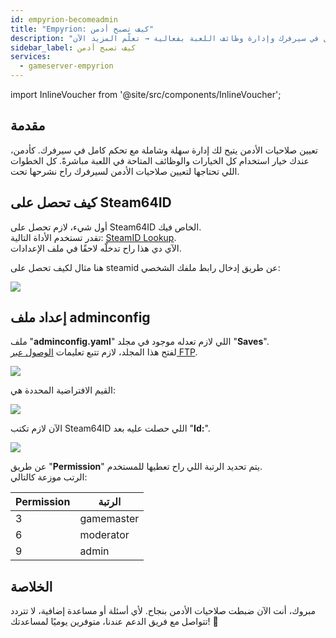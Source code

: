 ```yaml
---
id: empyrion-becomeadmin
title: "Empyrion: كيف تصبح أدمن"
description: "تعلم كيف تعطي صلاحيات الأدمن للتحكم الكامل في سيرفرك وإدارة وظائف اللعبة بفعالية → تعلّم المزيد الآن"
sidebar_label: كيف تصبح أدمن
services:
  - gameserver-empyrion
---
```


import InlineVoucher from '@site/src/components/InlineVoucher';

## مقدمة
تعيين صلاحيات الأدمن يتيح لك إدارة سهلة وشاملة مع تحكم كامل في سيرفرك. كأدمن، عندك خيار استخدام كل الخيارات والوظائف المتاحة في اللعبة مباشرةً. كل الخطوات اللي تحتاجها لتعيين صلاحيات الأدمن لسيرفرك راح نشرحها تحت.  
<InlineVoucher />

## كيف تحصل على Steam64ID

أول شيء، لازم تحصل على Steam64ID الخاص فيك.  
تقدر تستخدم الأداة التالية: [SteamID Lookup](https://steamid.io/lookup).  
الآي دي هذا راح تدخلّه لاحقًا في ملف الإعدادات.

هنا مثال لكيف تحصل على steamid عن طريق إدخال رابط ملفك الشخصي:

![](https://screensaver01.zap-hosting.com/index.php/s/3LQXKFg58qXCCHw/preview)

## إعداد ملف adminconfig

ملف "**adminconfig.yaml**" اللي لازم تعدله موجود في مجلد "**Saves**".  
لفتح هذا المجلد، لازم تتبع تعليمات [الوصول عبر FTP](gameserver-ftpaccess.md).

![](https://screensaver01.zap-hosting.com/index.php/s/XtfdjdgoxcqXsWx/preview)

القيم الافتراضية المحددة هي:

![](https://screensaver01.zap-hosting.com/index.php/s/Tpf23riFnGfZAsP/preview)

الآن لازم تكتب Steam64ID اللي حصلت عليه بعد "**Id:**".

![](https://screensaver01.zap-hosting.com/index.php/s/RHEr44CGsaLQWyY/preview)

عن طريق "**Permission**" يتم تحديد الرتبة اللي راح تعطيها للمستخدم.  
الرتب موزعة كالتالي:

Permission | الرتبة  
-----|-------  
3 | gamemaster  
6 | moderator  
9 | admin  


## الخلاصة

مبروك، أنت الآن ضبطت صلاحيات الأدمن بنجاح. لأي أسئلة أو مساعدة إضافية، لا تتردد تتواصل مع فريق الدعم عندنا، متوفرين يوميًا لمساعدتك! 🙂

<InlineVoucher />
